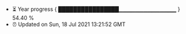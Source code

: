 - ⏳ Year progress { ████████████████▁▁▁▁▁▁▁▁▁▁▁▁▁▁ } 54.40 %
- ⏰ Updated on Sun, 18 Jul 2021 13:21:52 GMT


